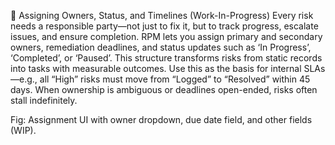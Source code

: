 	Assigning Owners, Status, and Timelines (Work-In-Progress)
Every risk needs a responsible party—not just to fix it, but to track progress, escalate issues, and ensure completion. RPM lets you assign primary and secondary owners, remediation deadlines, and status updates such as ‘In Progress’, ‘Completed’, or ‘Paused’. This structure transforms risks from static records into tasks with measurable outcomes. Use this as the basis for internal SLAs—e.g., all “High” risks must move from “Logged” to “Resolved” within 45 days. When ownership is ambiguous or deadlines open-ended, risks often stall indefinitely.

Fig: Assignment UI with owner dropdown, due date field, and other fields (WIP).
